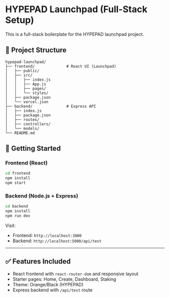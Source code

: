 
# HYPEPAD Launchpad (Full-Stack Setup)

This is a full-stack boilerplate for the HYPEPAD launchpad project.

## 📁 Project Structure

```
hypepad-launchpad/
├── frontend/              # React UI (Launchpad)
│   ├── public/
│   ├── src/
│   │   ├── index.js
│   │   ├── App.js
│   │   ├── pages/
│   │   └── styles/
│   ├── package.json
│   └── vercel.json
├── backend/               # Express API
│   ├── index.js
│   ├── package.json
│   ├── routes/
│   ├── controllers/
│   └── models/
└── README.md
```

## 🚀 Getting Started

### Frontend (React)
```bash
cd frontend
npm install
npm start
```

### Backend (Node.js + Express)
```bash
cd backend
npm install
npm run dev
```

Visit:
- Frontend: `http://localhost:3000`
- Backend: `http://localhost:5000/api/test`

---

## ✅ Features Included

- React frontend with `react-router-dom` and responsive layout
- Starter pages: Home, Create, Dashboard, Staking
- Theme: Orange/Black (HYPEPAD)
- Express backend with `/api/test` route
